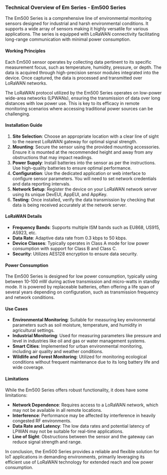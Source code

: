 ### Technical Overview of Em Series - Em500 Series

The Em500 Series is a comprehensive line of environmental monitoring sensors designed for industrial and harsh environmental conditions. It supports a wide array of sensors making it highly versatile for various applications. The series is equipped with LoRaWAN connectivity facilitating long-range communication with minimal power consumption.

#### Working Principles

Each Em500 sensor operates by collecting data pertinent to its specific measurement focus, such as temperature, humidity, pressure, or depth. The data is acquired through high-precision sensor modules integrated into the device. Once captured, the data is processed and transmitted over LoRaWAN networks.

The LoRaWAN protocol utilized by the Em500 Series operates on low-power wide-area networks (LPWANs), ensuring the transmission of data over long distances with low power use. This is key to its efficacy in remote monitoring scenarios where accessing traditional power sources can be challenging.

#### Installation Guide

1. **Site Selection**: Choose an appropriate location with a clear line of sight to the nearest LoRaWAN gateway for optimal signal strength.
2. **Mounting**: Secure the sensor using the provided mounting accessories. Ensure it is mounted at the recommended height and away from any obstructions that may impact readings.
3. **Power Supply**: Install batteries into the sensor as per the instructions. Use high-quality batteries to ensure optimal performance.
4. **Configuration**: Use the dedicated application or web interface to configure sensor parameters. You will need to set network credentials and data reporting intervals.
5. **Network Setup**: Register the device on your LoRaWAN network server using its unique DevEUI, AppEUI, and AppKey.
6. **Testing**: Once installed, verify the data transmission by checking that data is being received accurately at the network server.

#### LoRaWAN Details

- **Frequency Bands**: Supports multiple ISM bands such as EU868, US915, AS923, etc.
- **Data Rate**: Adaptive data rate from 0.3 kbps to 50 kbps.
- **Device Classes**: Typically operates in Class A mode for low power consumption with support for Class B and Class C.
- **Security**: Utilizes AES128 encryption to ensure data security.

#### Power Consumption

The Em500 Series is designed for low power consumption, typically using between 10-100 mW during active transmission and micro-watts in standby mode. It is powered by replaceable batteries, often offering a life span of several years depending on configuration, such as transmission frequency and network conditions.

#### Use Cases

- **Environmental Monitoring**: Suitable for measuring key environmental parameters such as soil moisture, temperature, and humidity in agricultural settings.
- **Industrial Monitoring**: Used for measuring parameters like pressure and level in industries like oil and gas or water management systems.
- **Smart Cities**: Implemented for urban environmental monitoring, including air quality and weather conditions.
- **Wildlife and Forest Monitoring**: Utilized for monitoring ecological conditions without frequent maintenance due to its long battery life and wide coverage.

#### Limitations

While the Em500 Series offers robust functionality, it does have some limitations:
- **Network Dependence**: Requires access to a LoRaWAN network, which may not be available in all remote locations.
- **Interference**: Performance may be affected by interference in heavily congested RF environments.
- **Data Rate and Latency**: The low data rates and potential latency of LPWAN may not be suitable for real-time applications.
- **Line of Sight**: Obstructions between the sensor and the gateway can reduce signal strength and range.

In conclusion, the Em500 Series provides a reliable and flexible solution for IoT applications in demanding environments, primarily leveraging its efficient use of LoRaWAN technology for extended reach and low power consumption.